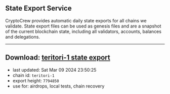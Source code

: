 ## State Export Service
CryptoCrew provides automatic daily state exports for all chains we validate. State export files can be used as genesis files and are a snapshot of the current blockchain state, including all validators, accounts, balances and delegations.

---
**Download: [teritori-1 state export](https://dl-eu2.ccvalidators.com/SERVICE/teritori/teritori-1_export_7794850.json)**
---

- last updated: Sat Mar 09 2024 23:50:25
- chain id: `teritori-1`
- export height: `7794850`
- use for: airdrops, local tests, chain recovery
